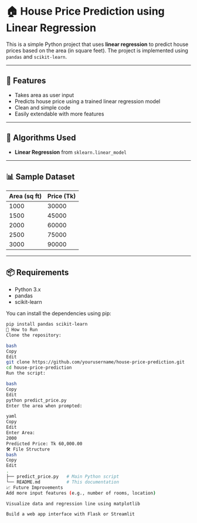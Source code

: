 # 🏠 House Price Prediction using Linear Regression

This is a simple Python project that uses **linear regression** to predict house prices based on the area (in square feet). The project is implemented using `pandas` and `scikit-learn`.

---

## 📌 Features

- Takes area as user input
- Predicts house price using a trained linear regression model
- Clean and simple code
- Easily extendable with more features

---

## 🧠 Algorithms Used

- **Linear Regression** from `sklearn.linear_model`

---

## 📊 Sample Dataset

| Area (sq ft) | Price (Tk) |
|--------------|------------|
| 1000         | 30000      |
| 1500         | 45000      |
| 2000         | 60000      |
| 2500         | 75000      |
| 3000         | 90000      |

---

## 📦 Requirements

- Python 3.x
- pandas
- scikit-learn

You can install the dependencies using pip:

```bash
pip install pandas scikit-learn
🚀 How to Run
Clone the repository:

bash
Copy
Edit
git clone https://github.com/yourusername/house-price-prediction.git
cd house-price-prediction
Run the script:

bash
Copy
Edit
python predict_price.py
Enter the area when prompted:

yaml
Copy
Edit
Enter Area:
2000
Predicted Price: Tk 60,000.00
🛠️ File Structure
bash
Copy
Edit
.
├── predict_price.py   # Main Python script
└── README.md          # This documentation
📈 Future Improvements
Add more input features (e.g., number of rooms, location)

Visualize data and regression line using matplotlib

Build a web app interface with Flask or Streamlit
